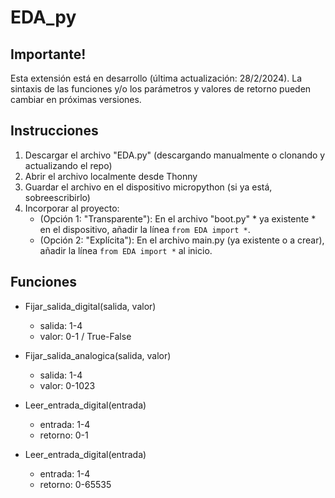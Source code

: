 # EDA_py

## Importante!

Esta extensión está en desarrollo (última actualización: 28/2/2024). La sintaxis de las funciones y/o los parámetros y valores de retorno pueden cambiar en próximas versiones.

## Instrucciones

1. Descargar el archivo "EDA.py" (descargando manualmente o clonando y actualizando el repo)
2. Abrir el archivo localmente desde Thonny
3. Guardar el archivo en el dispositivo micropython (si ya está, sobreescribirlo)
4. Incorporar al proyecto:
    * (Opción 1: "Transparente"): En el archivo "boot.py" * ya existente * en el dispositivo, añadir la línea `from EDA import *`.
    * (Opción 2: "Explícita"): En el archivo main.py (ya existente o a crear), añadir la línea `from EDA import *` al inicio.

## Funciones

* Fijar_salida_digital(salida, valor)
    * salida: 1-4
    * valor: 0-1 / True-False

* Fijar_salida_analogica(salida, valor)
    * salida: 1-4
    * valor: 0-1023

* Leer_entrada_digital(entrada)
    * entrada: 1-4
    * retorno: 0-1

* Leer_entrada_digital(entrada)
    * entrada: 1-4
    * retorno: 0-65535
